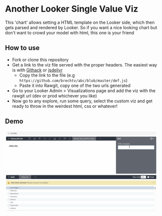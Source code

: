 # Another Looker Single Value Viz

This 'chart' allows setting a HTML template on the Looker side, which then gets parsed and rendered by Looker. So if you want a nice looking chart but don't want to crowd your model with html, this one is your friend

## How to use
- Fork or clone this repository
- Get a link to the viz file served with the proper headers. The easiest way is with [Githack](https://raw.githack.com/) or [jsdelivr](https://www.jsdelivr.com/rawgit)
  - Copy the link to the file (e.g `https://github.com/brechtv/abc/blob/master/def.js`)
  - Paste it into Rawgit, copy one of the two urls generated
- Go to your Looker Admin > Visualizations page and add the viz with the rawgit url (dev or prod whichever you like)
- Now go to any explore, run some query, select the custom viz and get ready to throw in the weirdest html, css or whatever! 

## Demo
![demo gif](demo.gif)
